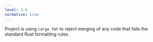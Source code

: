 ```yaml
---
level: 3.6
normative: true
---
```


Project is using `cargo fmt` to reject merging of any code that fails the standard Rust formatting rules.
